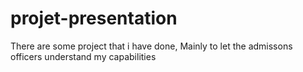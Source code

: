 # projet-presentation
There are some project that i have done, Mainly to let the admissons officers understand my capabilities
